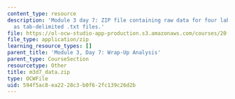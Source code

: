 ```yaml
---
content_type: resource
description: 'Module 3 day 7: ZIP file containing raw data for four lab teams, formatted
  as tab-delimited .txt files.'
file: https://ol-ocw-studio-app-production.s3.amazonaws.com/courses/20-109-laboratory-fundamentals-in-biological-engineering-spring-2010/594f5ac8ea2228c3b0f62fc139c26d2b_m3d7_data.zip
file_type: application/zip
learning_resource_types: []
parent_title: 'Module 3, Day 7: Wrap-Up Analysis'
parent_type: CourseSection
resourcetype: Other
title: m3d7_data.zip
type: OCWFile
uid: 594f5ac8-ea22-28c3-b0f6-2fc139c26d2b
---
```

